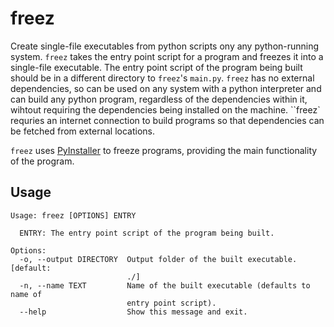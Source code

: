 # freez

Create single-file executables from python scripts ony any python-running system. `freez` takes the entry point script for a program and freezes it into a single-file executable. The entry point script of the program being built should be in a different directory to `freez`'s `main.py`. `freez` has no external dependencies, so can be used on any system with a python interpreter and can build any python program, regardless of the dependencies within it, wihtout requiring the dependencies being installed on the machine. ``freez` requries an internet connection to build programs so that dependencies can be fetched from external locations.

`freez` uses [PyInstaller](https://github.com/pyinstaller/pyinstaller) to freeze programs, providing the main functionality of the program.

## Usage

```
Usage: freez [OPTIONS] ENTRY

  ENTRY: The entry point script of the program being built.

Options:
  -o, --output DIRECTORY  Output folder of the built executable.  [default:
                          ./]
  -n, --name TEXT         Name of the built executable (defaults to name of
                          entry point script).
  --help                  Show this message and exit.
```
